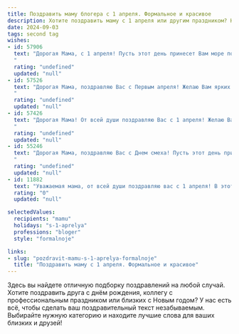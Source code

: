 ```yaml
---
title: Поздравить маму блогера с 1 апреля. Формальное и красивое
description: Хотите поздравить маму с 1 апреля или другим праздником? Наш ИИ создаст незабываемое поздравление, а вы обязательно выделитесь среди других.  
date: 2024-09-03
tags: second tag
wishes:
- id: 57906
  text: "Дорогая Мама, с 1 апреля! Пусть этот день принесет Вам море позитивных эмоций, новых идей для блога и вдохновения на новые творческие проекты.  Желаю Вам успеха в Вашем  деле, ярких событий и  радости от общения с  Вашей аудиторией.
  "
  rating: "undefined"
  updated: "null"
- id: 57526
  text: "Дорогая Мама, поздравляю Вас с Первым апреля! Желаю Вам ярких идей, вдохновения и успешных проектов в Вашем творческом блоге. Пусть Ваша работа приносит радость Вам и Вашим читателям.
  "
  rating: "undefined"
  updated: "null"
- id: 57426
  text: "Дорогая Мама! От всей души поздравляю Вас с 1 апреля! Желаю Вам ярких и запоминающихся событий, творческих успехов в вашем блоге и, конечно же, море позитива и радости! Пусть каждый день будет наполнен вдохновением и новыми идеями.
  "
  rating: "undefined"
  updated: "null"
- id: 55246
  text: "Дорогая Мама, поздравляю Вас с Днем смеха! Пусть этот день принесет Вам море улыбок, позитива и приятных моментов. Желаю, чтобы Ваши блоги продолжали радовать подписчиков своим творчеством, искрометным юмором и вдохновляющими идеями. С праздником!
  "
  rating: "undefined"
  updated: "null"
- id: 11882
  text: "Уважаемая мама, от всей души поздравляю вас с 1 апреля! В этот светлый и радостный день хочу пожелать вам неиссякаемого творческого вдохновения и успехов в вашей увлекательной профессии блогера. Пусть каждый ваш пост находит отклик в сердцах читателей, а ваш блог процветает и расширяет границы. С любовью и уважением!"
  rating: "0"
  updated: "null"

selectedValues:
  recipients: "mamu"
  holidays: "s-1-aprelya"
  professions: "bloger"
  style: "formalnoje"

links:
- slug: "pozdravit-mamu-s-1-aprelya-formalnoje"
  title: "Поздравить маму с 1 апреля. Формальное и красивое"
---
```


Здесь вы найдете отличную подборку поздравлений на любой случай. 
Хотите поздравить друга с днём рождения, коллегу с профессиональным праздником или близких с Новым годом? У нас есть всё, чтобы сделать ваш поздравительный текст незабываемым. Выбирайте нужную категорию и находите лучшие слова для ваших близких и друзей!
